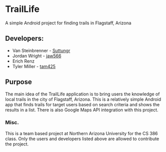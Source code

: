 # TrailLife
A simple Android project for finding trails in Flagstaff, Arizona

## Developers:
* Van Steinbrenner - [Suttungr](https://github.com/Suttungr)
* Jordan Wright - [jaw566](https://github.com/jaw566)
* Erich Renz
* Tyler Miller - [tam425](https://github.com/tam425)

## Purpose 
The main idea of the TrailLife application is to bring users the knowledge of local trails in the city of Flagstaff, Arizona. This is 
a relatively simple Android app that finds trails for target users based on search criteria and shows the results in a list. There is also 
Google Maps API integration with this project.

### Misc.
This is a team based project at Northern Arizona University for the CS 386 class. Only the users and developers listed above are allowed 
to contribute the project.
